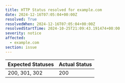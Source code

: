 ```yaml
---
title: HTTP Status resolved for example.com
date: 2024-12-16T07:05:04+00:00Z
resolved: True
resolvedWhen: 2024-12-16T07:05:04+00:00Z
resolvedStartTime: 2024-10-25T21:09:43.191474+00:00
severity: notice
affected:
  - example.com
section: issue
---
```


| Expected Statuses | Actual Status  |
|-------------------|----------------|
| 200, 301, 302 | 200 |

